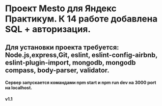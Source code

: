 # Проект Mesto для Яндекс Практикум. К 14 работе добавлена SQL + авторизация.
## Для установки проекта требуется: Node.js,express,Git, eslint, eslint-config-airbnb, eslint-plugin-import, mongodb, mongodb compass, body-parser, validator.

#### Сервер запускается командами npm start и npm run dev на 3000 port на localhost.
#### v1.1
